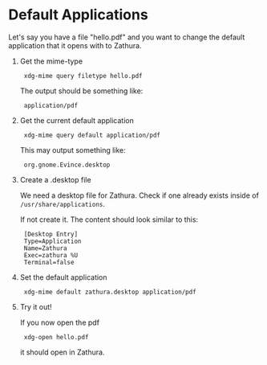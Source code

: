 # Default Applications

Let's say you have a file "hello.pdf" and you want to change the default
application that it opens with to Zathura.

1. Get the mime-type

		xdg-mime query filetype hello.pdf
	
	The output should be something like:
	
		application/pdf

2. Get the current default application

		xdg-mime query default application/pdf
	
	This may output something like:
	
		org.gnome.Evince.desktop

3. Create a .desktop file

	We need a desktop file for Zathura. Check if one already exists inside of
	`/usr/share/applications`.

	If not create it. The content should look similar to this:

		[Desktop Entry]
		Type=Application
		Name=Zathura
		Exec=zathura %U
		Terminal=false

4. Set the default application

		xdg-mime default zathura.desktop application/pdf


5. Try it out!

	If you now open the pdf

		xdg-open hello.pdf

	it should open in Zathura.
